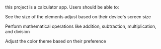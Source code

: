 this project is a calculator app. Users should be able to:

See the size of the elements adjust based on their device's screen size

Perform mathematical operations like addition, subtraction, multiplication, and division

Adjust the color theme based on their preference
